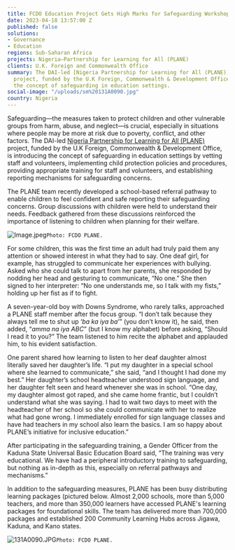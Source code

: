 ```yaml
---
title: FCDO Education Project Gets High Marks for Safeguarding Workshops in Nigeria
date: 2023-04-18 13:57:00 Z
published: false
solutions:
- Governance
- Education
regions: Sub-Saharan Africa
projects: Nigeria—Partnership for Learning for All (PLANE)
clients: U.K. Foreign and Commonwealth Office
summary: The DAI-led [Nigeria Partnership for Learning for All (PLANE)](https://www.dai.com/our-work/projects/nigeria-partnership-for-learning-for-all-plane)
  project, funded by the U.K Foreign, Commonwealth & Development Office, is introducing
  the concept of safeguarding in education settings.
social-image: "/uploads/sm%20131A0090.jpg"
country: Nigeria
---
```


Safeguarding—the measures taken to protect children and other vulnerable groups from harm, abuse, and neglect—is crucial, especially in situations where people may be more at risk due to poverty, conflict, and other factors. 
The DAI-led [Nigeria Partnership for Learning for All (PLANE)](https://www.dai.com/our-work/projects/nigeria-partnership-for-learning-for-all-plane) project, funded by the U.K Foreign, Commonwealth & Development Office, is introducing the concept of safeguarding in education settings by vetting staff and volunteers, implementing child protection policies and procedures, providing appropriate training for staff and volunteers, and establishing reporting mechanisms for safeguarding concerns.

The PLANE team recently developed a school-based referral pathway to enable children to feel confident and safe reporting their safeguarding concerns. Group discussions with children were held to understand their needs. Feedback gathered from these discussions reinforced the importance of listening to children when planning for their welfare.

![Image.jpeg](/uploads/Image.jpeg)`Photo: FCDO PLANE.`

For some children, this was the first time an adult had truly paid them any attention or showed interest in what they had to say. One deaf girl, for example, has struggled to communicate her experiences with bullying. Asked who she could talk to apart from her parents, she responded by nodding her head and gesturing to communicate, “No one.” She then signed to her interpreter: “No one understands me, so I talk with my fists,” holding up her fist as if to fight.

A seven-year-old boy with Downs Syndrome, who rarely talks, approached a PLANE staff member after the focus group. “I don’t talk because they always tell me to shut up ‘*ba ka iya ba*’” (you don’t know it), he said, then added, “*amma na iya ABC*” (but I know my alphabet) before asking, “Should I read it to you?” The team listened to him recite the alphabet and applauded him, to his evident satisfaction.

One parent shared how learning to listen to her deaf daughter almost literally saved her daughter’s life. “I put my daughter in a special school where she learned to communicate,” she said, “and I thought I had done my best.” Her daughter’s school headteacher understood sign language, and her daughter felt seen and heard whenever she was in school. “One day, my daughter almost got raped, and she came home frantic, but I couldn’t understand what she was saying. I had to wait two days to meet with the headteacher of her school so she could communicate with her to realize what had gone wrong. I immediately enrolled for sign language classes and have had teachers in my school also learn the basics. I am so happy about PLANE’s initiative for inclusive education.”

After participating in the safeguarding training, a Gender Officer from the Kaduna State Universal Basic Education Board said, “The training was very educational. We have had a peripheral introductory training to safeguarding, but nothing as in-depth as this, especially on referral pathways and mechanisms.” 

In addition to the safeguarding measures, PLANE has been busy distributing learning packages (pictured below. Almost 2,000 schools, more than 5,000 teachers, and more than 350,000 learners have accessed PLANE's learning packages for foundational skills. The team has delivered more than 700,000 packages and established 200 Community Learning Hubs across Jigawa, Kaduna, and Kano states.

![131A0090.JPG](/uploads/131A0090.JPG)`Photo: FCDO PLANE.`